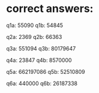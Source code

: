 # correct answers:
q1a: 55090
q1b: 54845

q2a: 2369
q2b: 66363

q3a: 551094
q3b: 80179647

q4a: 23847
q4b: 8570000

q5a: 662197086
q5b: 52510809

q6a: 440000
q6b: 26187338
